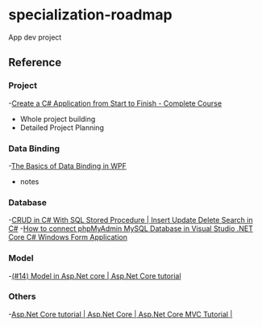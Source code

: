 # specialization-roadmap

App dev project


## Reference

### Project
-[Create a C# Application from Start to Finish - Complete Course](https://www.youtube.com/watch?v=wfWxdh-_k_4)
  - Whole project building
  - Detailed Project Planning


### Data Binding
-[The Basics of Data Binding in WPF](https://www.youtube.com/watch?v=hZmpa53b5R8)
  - notes

### Database
-[CRUD in C# With SQL Stored Procedure | Insert Update Delete Search in C#](https://www.youtube.com/watch?v=C7ukAjQtsxE&t=983s)
-[How to connect phpMyAdmin MySQL Database in Visual Studio .NET Core C# Windows Form Application](https://www.youtube.com/watch?v=M6JJWrz2J9A)

### Model
-[(#14) Model in Asp.Net core | Asp.Net Core tutorial](https://www.youtube.com/watch?v=A_LPA_c41TM)


### Others
-[Asp.Net Core tutorial | Asp.Net Core | Asp.Net Core MVC Tutorial |](https://www.youtube.com/playlist?list=PLaFzfwmPR7_LTXu0Vz9Zz_Y0OMMC7ArHZ)


<!--[]()-->
